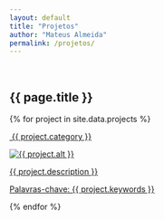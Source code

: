 ```yaml
---
layout: default
title: "Projetos"
author: "Mateus Almeida"
permalink: /projetos/
---
```


<html lang="pt-BR">
<head>
  <meta charset="UTF-8">
  <meta name="viewport" content="width=device-width, initial-scale=1.0">
  <link rel="stylesheet" href="{{ '/assets/css/projetos.css' | relative_url }}">
  <link rel="stylesheet" href="{{ '/assets/css/button.css' | relative_url }}">
</head>
<body>
  <a id="button"></a>
    <div class="tags-header">
      <div>&nbsp;</div>
      <h2 class="tags-header-title">{{ page.title }}</h2>
      <div class="tags-header-line"></div>
    </div>
    <section class="portfolio">
      <div class="showcase">
        {% for project in site.data.projects %}
            <a href="{{ project.url }}" aria-haspopup="true" target="_blank" onclick="" class="item">
              <p class="category">
                <i class="{{ project.icon }}"></i>&nbsp;{{ project.category }}
              </p>
              <img src="{{ project.image }}" alt="{{ project.alt }}" class="img">
              <div class="overlay">
                <p class="text">
                  {{ project.description }}
                  <br>
                  <p class="text keywords">Palavras-chave: {{ project.keywords }}</p>
                </p>
              </div>
            </a>
        {% endfor %}
      </div>
    </section>
  <script src="{{ '/assets/js/button.js' | relative_url }}"></script>
</body>
</html>
